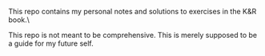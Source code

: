 This repo contains my personal notes and solutions to exercises in the K&R book.\

This repo is not meant to be comprehensive. This is merely supposed to be a guide for my future self. 
